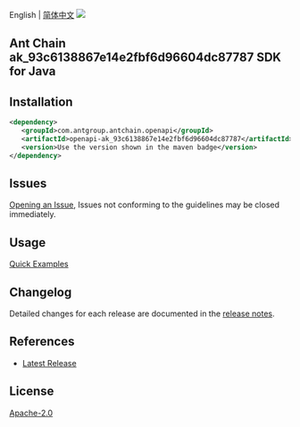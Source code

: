 English | [简体中文](README-CN.md)
![](https://aliyunsdk-pages.alicdn.com/icons/AlibabaCloud.svg)

## Ant Chain ak_93c6138867e14e2fbf6d96604dc87787 SDK for Java

## Installation

```xml
<dependency>
   <groupId>com.antgroup.antchain.openapi</groupId>
   <artifactId>openapi-ak_93c6138867e14e2fbf6d96604dc87787</artifactId>
   <version>Use the version shown in the maven badge</version>
</dependency>
```

## Issues
[Opening an Issue](https://github.com/alipay/antchain-openapi-prod-sdk/issues/new), Issues not conforming to the guidelines may be closed immediately.

## Usage
[Quick Examples](https://github.com/alipay/antchain-openapi-prod-sdk/blob/master/docs/0-Examples-EN.md#quick-examples)

## Changelog
Detailed changes for each release are documented in the [release notes](./ChangeLog.txt).

## References
* [Latest Release](https://github.com/alipay/antchain-openapi-prod-sdk/)

## License
[Apache-2.0](http://www.apache.org/licenses/LICENSE-2.0)
